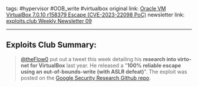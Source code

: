 tags: #hypervisor #OOB_write #virtualbox
original link:  [Oracle VM VirtualBox 7.0.10 r158379 Escape (CVE-2023-22098 PoC)](https://github.com/google/security-research/tree/master/pocs/oracle/virtualbox/cve-2023-22098?ref=blog.exploits.club)
newsletter link: [exploits.club Weekly Newsletter 09](https://blog.exploits.club/exploits-club-weekly-newsletter-09/)

---
## Exploits Club Summary:
> [@theFlow0](https://twitter.com/theflow0?ref=blog.exploits.club) put out a tweet this week detailing his **research into virto-net for VirtualBox** last year. He released a "**100% reliable escape using an out-of-bounds-write (with ASLR defeat)**". The exploit was posted on the [Google Security Research Github repo](https://github.com/google/security-research/tree/master?ref=blog.exploits.club).